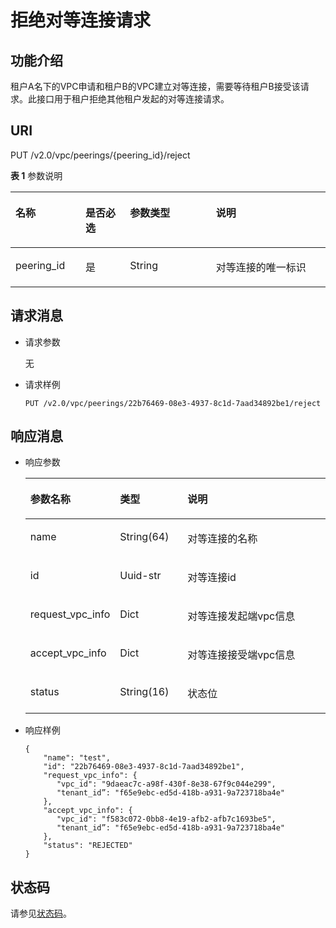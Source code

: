 # 拒绝对等连接请求<a name="ZH-CN_TOPIC_0075677487"></a>

## 功能介绍<a name="section721020365912"></a>

租户A名下的VPC申请和租户B的VPC建立对等连接，需要等待租户B接受该请求。此接口用于租户拒绝其他租户发起的对等连接请求。

## URI<a name="section1621114361197"></a>

PUT /v2.0/vpc/peerings/\{peering\_id\}/reject

**表 1**  参数说明

<a name="table18880184689"></a>
<table><thead align="left"><tr id="row13968641385"><th class="cellrowborder" valign="top" width="22.222222222222225%" id="mcps1.2.5.1.1"><p id="p209684410817"><a name="p209684410817"></a><a name="p209684410817"></a>名称</p>
</th>
<th class="cellrowborder" valign="top" width="14.14141414141414%" id="mcps1.2.5.1.2"><p id="p69681441386"><a name="p69681441386"></a><a name="p69681441386"></a>是否必选</p>
</th>
<th class="cellrowborder" valign="top" width="27.27272727272727%" id="mcps1.2.5.1.3"><p id="p1096813412811"><a name="p1096813412811"></a><a name="p1096813412811"></a>参数类型</p>
</th>
<th class="cellrowborder" valign="top" width="36.36363636363636%" id="mcps1.2.5.1.4"><p id="p139686416813"><a name="p139686416813"></a><a name="p139686416813"></a>说明</p>
</th>
</tr>
</thead>
<tbody><tr id="row19681041189"><td class="cellrowborder" valign="top" width="22.222222222222225%" headers="mcps1.2.5.1.1 "><p id="p1013244217196"><a name="p1013244217196"></a><a name="p1013244217196"></a>peering_id</p>
</td>
<td class="cellrowborder" valign="top" width="14.14141414141414%" headers="mcps1.2.5.1.2 "><p id="p1797015416817"><a name="p1797015416817"></a><a name="p1797015416817"></a>是</p>
</td>
<td class="cellrowborder" valign="top" width="27.27272727272727%" headers="mcps1.2.5.1.3 "><p id="p19701411813"><a name="p19701411813"></a><a name="p19701411813"></a>String</p>
</td>
<td class="cellrowborder" valign="top" width="36.36363636363636%" headers="mcps1.2.5.1.4 "><p id="p109701641488"><a name="p109701641488"></a><a name="p109701641488"></a>对等连接的唯一标识</p>
</td>
</tr>
</tbody>
</table>

## 请求消息<a name="section621715361794"></a>

-   请求参数

    无

-   请求样例

    ```
    PUT /v2.0/vpc/peerings/22b76469-08e3-4937-8c1d-7aad34892be1/reject
    ```


## 响应消息<a name="section132183368912"></a>

-   响应参数

    <a name="table17340142915716"></a>
    <table><thead align="left"><tr id="row34730291371"><th class="cellrowborder" valign="top" width="28.349999999999998%" id="mcps1.1.4.1.1"><p id="p114739291472"><a name="p114739291472"></a><a name="p114739291472"></a>参数名称</p>
    </th>
    <th class="cellrowborder" valign="top" width="22.58%" id="mcps1.1.4.1.2"><p id="p13473329375"><a name="p13473329375"></a><a name="p13473329375"></a>类型</p>
    </th>
    <th class="cellrowborder" valign="top" width="49.07%" id="mcps1.1.4.1.3"><p id="p1847318295714"><a name="p1847318295714"></a><a name="p1847318295714"></a>说明</p>
    </th>
    </tr>
    </thead>
    <tbody><tr id="row1247313295716"><td class="cellrowborder" valign="top" width="28.349999999999998%" headers="mcps1.1.4.1.1 "><p id="p6473929573"><a name="p6473929573"></a><a name="p6473929573"></a>name</p>
    </td>
    <td class="cellrowborder" valign="top" width="22.58%" headers="mcps1.1.4.1.2 "><p id="p11473429678"><a name="p11473429678"></a><a name="p11473429678"></a>String(64)</p>
    </td>
    <td class="cellrowborder" valign="top" width="49.07%" headers="mcps1.1.4.1.3 "><p id="p20473112913714"><a name="p20473112913714"></a><a name="p20473112913714"></a>对等连接的名称</p>
    </td>
    </tr>
    <tr id="row4274100485428"><td class="cellrowborder" valign="top" width="28.349999999999998%" headers="mcps1.1.4.1.1 "><p id="p3946926185428"><a name="p3946926185428"></a><a name="p3946926185428"></a>id</p>
    </td>
    <td class="cellrowborder" valign="top" width="22.58%" headers="mcps1.1.4.1.2 "><p id="p4289356785428"><a name="p4289356785428"></a><a name="p4289356785428"></a>Uuid-str</p>
    </td>
    <td class="cellrowborder" valign="top" width="49.07%" headers="mcps1.1.4.1.3 "><p id="p3722850085428"><a name="p3722850085428"></a><a name="p3722850085428"></a>对等连接id</p>
    </td>
    </tr>
    <tr id="row631585433"><td class="cellrowborder" valign="top" width="28.349999999999998%" headers="mcps1.1.4.1.1 "><p id="p51158085433"><a name="p51158085433"></a><a name="p51158085433"></a>request_vpc_info</p>
    </td>
    <td class="cellrowborder" valign="top" width="22.58%" headers="mcps1.1.4.1.2 "><p id="p4143805885433"><a name="p4143805885433"></a><a name="p4143805885433"></a>Dict</p>
    </td>
    <td class="cellrowborder" valign="top" width="49.07%" headers="mcps1.1.4.1.3 "><p id="p1709458785433"><a name="p1709458785433"></a><a name="p1709458785433"></a>对等连接发起端vpc信息</p>
    </td>
    </tr>
    <tr id="row2340214385438"><td class="cellrowborder" valign="top" width="28.349999999999998%" headers="mcps1.1.4.1.1 "><p id="p1652544685438"><a name="p1652544685438"></a><a name="p1652544685438"></a>accept_vpc_info</p>
    </td>
    <td class="cellrowborder" valign="top" width="22.58%" headers="mcps1.1.4.1.2 "><p id="p6349277885438"><a name="p6349277885438"></a><a name="p6349277885438"></a>Dict</p>
    </td>
    <td class="cellrowborder" valign="top" width="49.07%" headers="mcps1.1.4.1.3 "><p id="p3542143419414"><a name="p3542143419414"></a><a name="p3542143419414"></a>对等连接接受端vpc信息</p>
    </td>
    </tr>
    <tr id="row4592563185449"><td class="cellrowborder" valign="top" width="28.349999999999998%" headers="mcps1.1.4.1.1 "><p id="p2898864985449"><a name="p2898864985449"></a><a name="p2898864985449"></a>status</p>
    </td>
    <td class="cellrowborder" valign="top" width="22.58%" headers="mcps1.1.4.1.2 "><p id="p6637922385449"><a name="p6637922385449"></a><a name="p6637922385449"></a>String(16)</p>
    </td>
    <td class="cellrowborder" valign="top" width="49.07%" headers="mcps1.1.4.1.3 "><p id="p4466710585449"><a name="p4466710585449"></a><a name="p4466710585449"></a>状态位</p>
    </td>
    </tr>
    </tbody>
    </table>

-   响应样例

    ```
    {
        "name": "test", 
        "id": "22b76469-08e3-4937-8c1d-7aad34892be1",
        "request_vpc_info": {
           "vpc_id": "9daeac7c-a98f-430f-8e38-67f9c044e299",
           "tenant_id”: "f65e9ebc-ed5d-418b-a931-9a723718ba4e"
        },
        "accept_vpc_info": {
           "vpc_id": "f583c072-0bb8-4e19-afb2-afb7c1693be5",
           "tenant_id”: "f65e9ebc-ed5d-418b-a931-9a723718ba4e"
        }, 
        "status": "REJECTED"
    }
    ```


## 状态码<a name="section31981619"></a>

请参见[状态码](状态码.md)。

